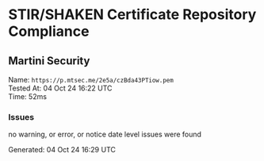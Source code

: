 # STIR/SHAKEN Certificate Repository Compliance

## Martini Security

Name: `https://p.mtsec.me/2e5a/czBda43PTiow.pem`\
Tested At: 04 Oct 24 16:22 UTC\
Time: 52ms

### Issues

no warning, or error, or notice date level issues were found

Generated: 04 Oct 24 16:29 UTC